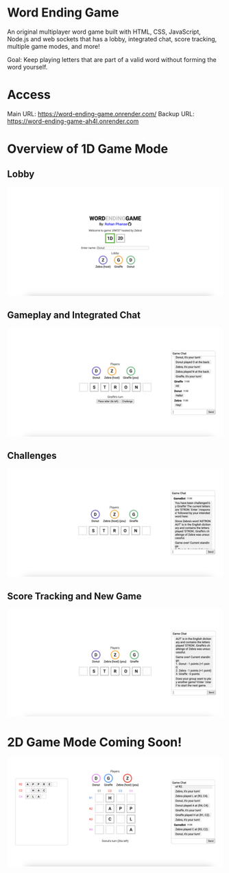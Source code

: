# Word Ending Game

An original multiplayer word game built with HTML, CSS, JavaScript, Node.js and web sockets that has a lobby, integrated chat, score tracking, multiple game modes, and more!

Goal: Keep playing letters that are part of a valid word without forming the word yourself.

# Access

Main URL: https://word-ending-game.onrender.com/
Backup URL: https://word-ending-game-ah4l.onrender.com

# Overview of 1D Game Mode

## Lobby

![Lobby](https://raw.githubusercontent.com/rohanphanse/word-ending-game/main/images/lobby.png)

## Gameplay and Integrated Chat

![Gameplay and Integrated Chat](https://raw.githubusercontent.com/rohanphanse/word-ending-game/main/images/gameplay-and-chat.png)

## Challenges

![Challenges](https://raw.githubusercontent.com/rohanphanse/word-ending-game/main/images/challenge.png)

## Score Tracking and New Game

![Score Tracking and New Game](https://raw.githubusercontent.com/rohanphanse/word-ending-game/main/images/score-tracking-and-new-game.png)

# 2D Game Mode Coming Soon!

![2D Gameplay](https://raw.githubusercontent.com/rohanphanse/word-ending-game/main/images/2d-gameplay.png)




